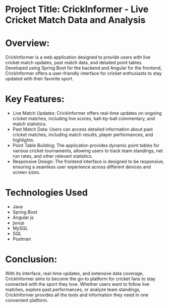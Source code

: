 # Project Title: CrickInformer - Live Cricket Match Data and Analysis

# Overview:
CrickInformer is a web application designed to provide users with live cricket match updates, past match data, and detailed point tables. Developed using Spring Boot for the backend and Angular for the frontend, CrickInformer offers a user-friendly interface for cricket enthusiasts to stay updated with their favorite sport.

# Key Features:

- Live Match Updates: CrickInformer offers real-time updates on ongoing cricket matches, including live scores, ball-by-ball commentary, and match statistics.
- Past Match Data: Users can access detailed information about past cricket matches, including match results, player performances, and highlights.
- Point Table Building: The application provides dynamic point tables for various cricket tournaments, allowing users to track team standings, net run  rates, and other relevant statistics.
- Responsive Design: The frontend interface is designed to be responsive, ensuring a seamless user experience across different devices and screen sizes.

# Technologies Used
- Java
- Spring Boot
- Angular js
- jsoup
- MySQL
- SQL
- Postman

# Conclusion:
With its interface, real-time updates, and extensive data coverage, CrickInformer aims to become the go-to platform for cricket fans to stay connected with the sport they love. Whether users want to follow live matches, explore past performances, or analyze team standings, CrickInformer provides all the tools and information they need in one convenient platform.
